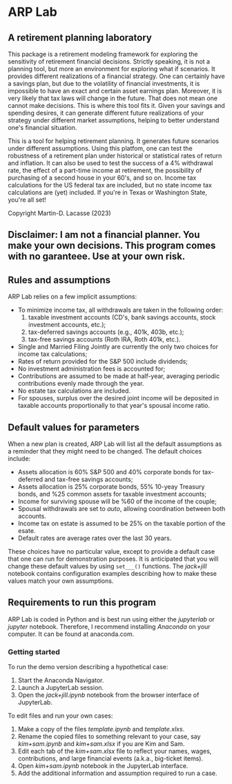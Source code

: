 # ARP Lab
## A retirement planning laboratory

This package is a retirement modeling framework for exploring the sensitivity of retirement financial decisions. Strictly speaking, it is not a planning tool, but more an environment for exploring what if scenarios. It provides different realizations of a financial strategy. One can certainly have a savings plan, but due to the volatility of financial investments, it is impossible to have an exact and certain asset earnings plan. Moreover, it is very likely that tax laws will change in the future. That does not mean one cannot make decisions. This is where this tool fits it. Given your savings and spending desires, it can generate different future realizations of your strategy under different market assumptions, helping to better understand one's financial situation.

This is a tool for helping retirement planning. It generates future scenarios under different assumptions. Using this platfom, one can test the robustness of a retirement plan under historical or statistical rates of return and inflation. It can also be used to test the success of a 4% withdrawal rate, the effect of a part-time income at retirement, the possibility of purchasing of a second house in your 60's, and so on. Income tax calculations for the US federal tax are included, but no state income tax calculations are (yet) included. If you're in Texas or Washington State, you're all set!

Copyright Martin-D. Lacasse (2023)

Disclaimer: I am not a financial planner. You make your own decisions. This program comes with no garanteee. Use at your own risk.
---------------------------------------------------------------------------------------------------------------------------------

## Rules and assumptions
ARP Lab relies on a few implicit assumptions:

- To minimize income tax, all withdrawals are taken in the following order:
    1) taxable investment accounts (CD's, bank savings accounts, stock investment accounts, etc.);
    2) tax-deferred savings accounts (e.g., 401k, 403b, etc.);
    3) tax-free savings accounts (Roth IRA, Roth 401k, etc.).
- Single and Married Filing Jointly are currently the only two choices for income tax calculations;
- Rates of return provided for the S&P 500 include dividends;
- No investment administration fees is accounted for;
- Contributions are assumed to be made at half-year, averaging periodic contributions evenly made through the year.
- No estate tax calculations are included.
- For spouses, surplus over the desired joint income will be deposited in taxable accounts proportionally to that year's spousal income ratio.

## Default values for parameters
When a new plan is created, ARP Lab will list all the default assumptions as a reminder that they might need to be changed.
The default choices include:
- Assets allocation is 60% S&P 500 and 40% corporate bonds for tax-deferred and tax-free savings accounts;
- Assets allocation is 25% corporate bonds, 55% 10-yeay Treasury bonds, and %25 common assets for taxable investment accounts;
- Income for surviving spouse will be %60 of the income of the couple;
- Spousal withdrawals are set to *auto*, allowing coordination between both accounts.
- Income tax on estate is assumed to be 25% on the taxable portion of the esate.
- Default rates are average rates over the last 30 years.

These choices have no particular value, except to provide a default case that one can run for demonstration purposes.
It is anticipated that you will change these default values by using `set___()` functions. The *jack+jill* notebook contains configuration examples describing how to make these values
match your own assumptions.

## Requirements to run this program
ARP Lab is coded in Python and is best run using either the *jupyterlab* or *jupyter* notebook. Therefore, I recommend installing *Anaconda* on your computer. It can be found at anaconda.com.

### Getting started
To run the demo version describing a hypothetical case:
1) Start the Anaconda Navigator.
2) Launch a JupyterLab session.
3) Open the *jack+jill.ipynb* notebook from the browser interface of JupyterLab.

To edit files and run your own cases:
1) Make a copy of the files *template.ipynb* and *template.xlxs*.
2) Rename the copied files to something relevant to your case, say *kim+sam.ipynb* and *kim+sam.xlsx* if you are Kim and Sam.
3) Edit each tab of the *kim+sam.xlsx* file to reflect your names, wages, contributions, and large financial events (a.k.a., big-ticket items).
4) Open *kim+sam.ipynb* notebook in the JupyterLab interface.
5) Add the additional information and assumption required to run a case.

